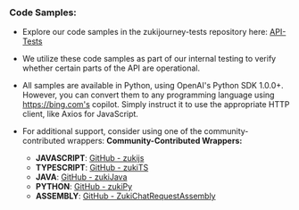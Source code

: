 ### Code Samples:

- Explore our code samples in the zukijourney-tests repository here: [API-Tests](https://github.com/zukijourney/api-tests)
- We utilize these code samples as part of our internal testing to verify whether certain parts of the API are operational.
- All samples are available in Python, using OpenAI's Python SDK 1.0.0+. However, you can convert them to any programming language using https://bing.com's copilot. Simply instruct it to use the appropriate HTTP client, like Axios for JavaScript.

- For additional support, consider using one of the community-contributed wrappers:
  **Community-Contributed Wrappers:**
  - **JAVASCRIPT**: [GitHub - zukijs](https://github.com/Sabsterrexx/zukijs)
  - **TYPESCRIPT**: [GitHub - zukiTS](https://github.com/eL1fe/zukiTS)
  - **JAVA**: [GitHub - zukiJava](https://github.com/Sabsterrexx/zukiJava)
  - **PYTHON**: [GitHub - zukiPy](https://github.com/Launchers-1/zukiPy)
  - **ASSEMBLY**: [GitHub - ZukiChatRequestAssembly](https://github.com/programmer1o1/ZukiChatRequestAssembly)
